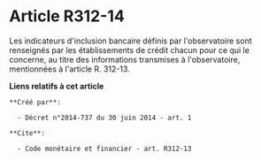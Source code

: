 # Article R312-14

Les indicateurs d'inclusion bancaire définis par l'observatoire sont renseignés par les établissements de crédit chacun pour
ce qui le concerne, au titre des informations transmises à l'observatoire, mentionnées à l'article R. 312-13.

**Liens relatifs à cet article**

	**Créé par**:

	  - Décret n°2014-737 du 30 juin 2014 - art. 1

	**Cite**:

	  - Code monétaire et financier - art. R312-13
